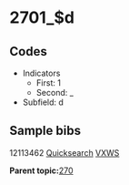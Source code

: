 # 2701\_$d

## Codes

-   Indicators
    -   First: 1
    -   Second: \_
-   Subfield: d

## Sample bibs

12113462 [Quicksearch](https://search.library.yale.edu/catalog/12113462) [VXWS](http://prodorbis.library.yale.edu:7014/vxws/GetHoldingsService?bibId=12113462)

**Parent topic:**[270](../../tags/270/270.md)

